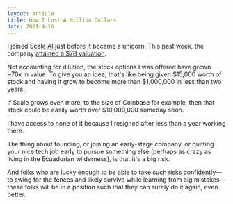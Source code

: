 ```yaml
---
layout: article
title: How I Lost A Million Dollars
date: 2021-4-16
---
```


I joined [Scale AI](https://scale.com) just before it became a unicorn. This past week, the company [attained a $7B valuation](https://scale.com/blog/series-e).

Not accounting for dilution, the stock options I was offered have grown ~70x in value. To give you an idea, that's like being given $15,000 worth of stock and having it grow to become more than $1,000,000 in less than two years.

If Scale grows even more, to the size of Coinbase for example, then that stock could be easily worth over $10,000,000 someday soon.

I have access to none of it because I resigned after less than a year working there.

The thing about founding, or joining an early-stage company, or quitting your nice tech job early to pursue something else (perhaps as crazy as living in the Ecuadorian wilderness), is that it's a big risk.

And folks who are lucky enough to be able to take such risks confidently&mdash;to swing for the fences and likely survive while learning from big mistakes&mdash;these folks will be in a position such that they can surely do it again, even better.
